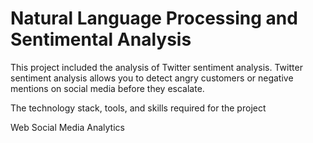 # Natural Language Processing and Sentimental Analysis

This project included the analysis of Twitter sentiment analysis. Twitter sentiment analysis allows you to detect angry customers or negative mentions on social media before they escalate.

The technology stack, tools, and skills required for the project

Web Social Media Analytics


